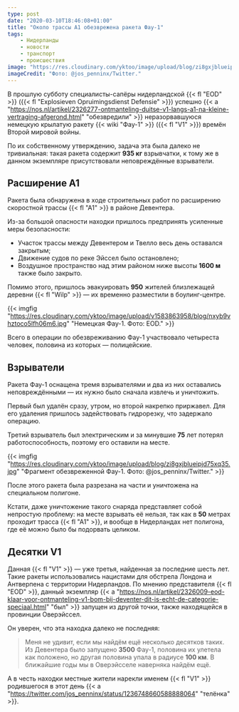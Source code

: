```yaml
---
type: post
date: "2020-03-10T18:46:08+01:00"
title: "Около трассы A1 обезврежена ракета Фау-1"
tags:
    - Нидерланды
    - новости
    - транспорт
    - происшествия
image: "https://res.cloudinary.com/yktoo/image/upload/blog/zi8gxjblueipjd75xq35.jpg"
imageCredit: "Фото: @jos_penninx/Twitter."
---
```


В прошлую субботу специалисты-сапёры нидерландской {{< fl "EOD" >}} ({{< fl "Explosieven Opruimingsdienst Defensie" >}}) успешно {{< a "https://nos.nl/artikel/2326277-ontmanteling-duitse-v1-langs-a1-na-kleine-vertraging-afgerond.html" "обезвредили" >}} неразорвавшуюся немецкую крылатую ракету {{< wiki "Фау-1" >}} ({{< fl "V1" >}}) времён Второй мировой войны.

По их собственному утверждению, задача эта была далеко не тривиальная: такая ракета содержит **935 кг** взрывчатки, к тому же в данном экземпляре присутствовали неповреждённые взрыватели.

<!--more-->

## Расширение A1

Ракета была обнаружена в ходе строительных работ по расширению скоростной трассы {{< fl "A1" >}} в районе Девентера.

Из-за большой опасности находки пришлось предпринять усиленные меры безопасности:

* Участок трассы между Девентером и Твелло весь день оставался закрытым;
* Движение судов по реке Эйссел было остановлено;
* Воздушное пространство над этим районом ниже высоты **1600 м** также было закрыто.

Помимо этого, пришлось эвакуировать **950** жителей близлежащей деревни {{< fl "Wilp" >}} — их временно разместили в боулинг-центре.

{{< imgfig "https://res.cloudinary.com/yktoo/image/upload/v1583863958/blog/nxyb9vhztoco5lfh06m6.jpg" "Немецкая Фау-1. Фото: EOD." >}}

Всего в операции по обезвреживанию Фау-1 участвовало четыреста человек, половина из которых — полицейские.

## Взрыватели

Ракета Фау-1 оснащена тремя взрывателями и два из них оставались неповреждёнными — их нужно было сначала извлечь и уничтожить.

Первый был удалён сразу, утром, но второй накрепко приржавел. Для его удаления пришлось задействовать гидрорезку, что задержало операцию.

Третий взрыватель был электрическим и за минувшие **75** лет потерял работоспособность, поэтому его оставили на месте.

{{< imgfig "https://res.cloudinary.com/yktoo/image/upload/blog/zi8gxjblueipjd75xq35.jpg" "Фрагмент обезвреженной Фау-1. Фото: @jos_penninx/Twitter." >}}

После этого ракета была разрезана на части и уничтожена на специальном полигоне.

Кстати, даже уничтожение такого снаряда представляет собой непростую проблему: на месте взрывать её нельзя, так как в **50** метрах проходит трасса {{< fl "A1" >}}, и вообще в Нидерландах нет полигона, где её можно было бы подорвать целиком.

## Десятки V1

Данная {{< fl "V1" >}} — уже третья, найденная за последние шесть лет. Такие ракеты использовались нацистами для обстрела Лондона и Антверпена с территории Нидерландов. По мнению представителя {{< fl "EOD" >}}, данный экземпляр {{< a "https://nos.nl/artikel/2326009-eod-klaar-voor-ontmanteling-v1-bom-bij-deventer-dit-is-echt-de-categorie-speciaal.html" "был" >}} запущен из другой точки, также находящейся в провинции Оверэйссел.

Он уверен, что эта находка далеко не последняя:

> Меня не удивит, если мы найдём ещё несколько десятков таких. Из Девентера было запущено **3500** Фау-1, половина их улетела как положено, но другая половина упала в радиусе **100 км**. В ближайшие годы мы в Оверэйсселе наверняка найдём ещё.

А в честь находки местные жители нарекли именем {{< fl "V1" >}} родившегося в этот день {{< a "https://twitter.com/jos_penninx/status/1236748660588888064" "телёнка" >}}.